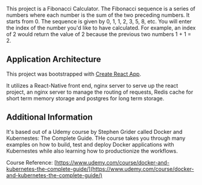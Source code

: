 This project is a Fibonacci Calculator.  The Fibonacci sequence is a series of numbers where each number is the sum of the two preceding numbers.  It starts from 0.  The sequence is given by 0, 1, 1, 2, 3, 5, 8, etc.  You will enter the index of the number you'd like to have calculated.  For example, an index of 2 would return the value of 2 because the previous two numbers 1 + 1 = 2.

## Application Architecture
This project was bootstrapped with [Create React App](https://github.com/facebook/create-react-app).

It utilizes a React-Native front end, nginx server to serve up the react project, an nginx server to manage the routing of requests, Redis cache for short term memory storage and postgres for long term storage.

## Additional Information
It's based out of a Udemy course by Stephen Grider called Docker and Kubernestes: The Complete Guide.  THe course takes you through many examples on how to build, test and deploy Docker applications with Kubernestes while also learning how to productionize the workflows.

Course Reference: [https://www.udemy.com/course/docker-and-kubernetes-the-complete-guide/](https://www.udemy.com/course/docker-and-kubernetes-the-complete-guide/)